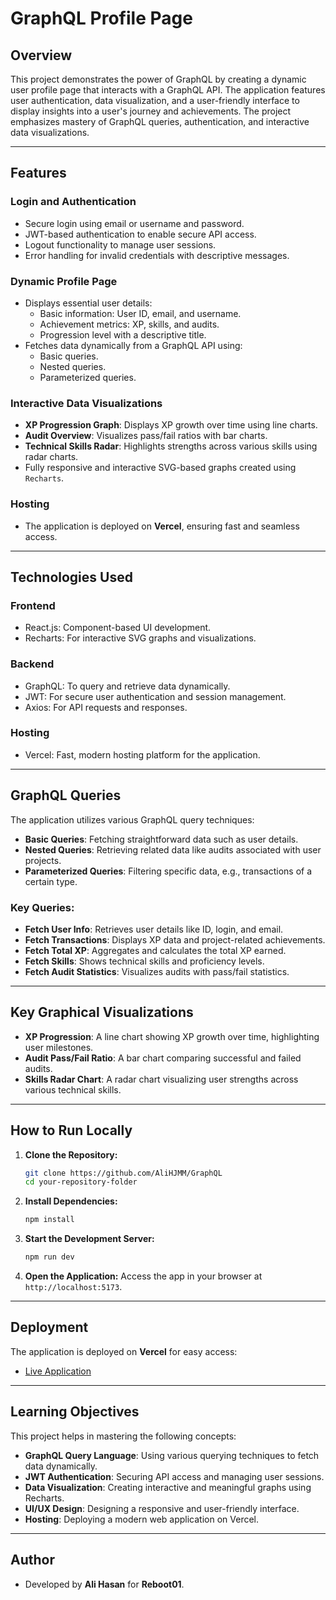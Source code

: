 # GraphQL Profile Page

## Overview

This project demonstrates the power of GraphQL by creating a dynamic user profile page that interacts with a GraphQL API. The application features user authentication, data visualization, and a user-friendly interface to display insights into a user's journey and achievements. The project emphasizes mastery of GraphQL queries, authentication, and interactive data visualizations.

---

## Features

### **Login and Authentication**

- Secure login using email or username and password.
- JWT-based authentication to enable secure API access.
- Logout functionality to manage user sessions.
- Error handling for invalid credentials with descriptive messages.

### **Dynamic Profile Page**

- Displays essential user details:
  - Basic information: User ID, email, and username.
  - Achievement metrics: XP, skills, and audits.
  - Progression level with a descriptive title.
- Fetches data dynamically from a GraphQL API using:
  - Basic queries.
  - Nested queries.
  - Parameterized queries.

### **Interactive Data Visualizations**

- **XP Progression Graph**: Displays XP growth over time using line charts.
- **Audit Overview**: Visualizes pass/fail ratios with bar charts.
- **Technical Skills Radar**: Highlights strengths across various skills using radar charts.
- Fully responsive and interactive SVG-based graphs created using `Recharts`.

### **Hosting**

- The application is deployed on **Vercel**, ensuring fast and seamless access.

---

## Technologies Used

### **Frontend**

- React.js: Component-based UI development.
- Recharts: For interactive SVG graphs and visualizations.

### **Backend**

- GraphQL: To query and retrieve data dynamically.
- JWT: For secure user authentication and session management.
- Axios: For API requests and responses.

### **Hosting**

- Vercel: Fast, modern hosting platform for the application.

---

## GraphQL Queries

The application utilizes various GraphQL query techniques:

- **Basic Queries**: Fetching straightforward data such as user details.
- **Nested Queries**: Retrieving related data like audits associated with user projects.
- **Parameterized Queries**: Filtering specific data, e.g., transactions of a certain type.

### Key Queries:

- **Fetch User Info**: Retrieves user details like ID, login, and email.
- **Fetch Transactions**: Displays XP data and project-related achievements.
- **Fetch Total XP**: Aggregates and calculates the total XP earned.
- **Fetch Skills**: Shows technical skills and proficiency levels.
- **Fetch Audit Statistics**: Visualizes audits with pass/fail statistics.

---

## Key Graphical Visualizations

- **XP Progression**: A line chart showing XP growth over time, highlighting user milestones.
- **Audit Pass/Fail Ratio**: A bar chart comparing successful and failed audits.
- **Skills Radar Chart**: A radar chart visualizing user strengths across various technical skills.

---

## How to Run Locally

1. **Clone the Repository:**

   ```bash
   git clone https://github.com/AliHJMM/GraphQL
   cd your-repository-folder
   ```

2. **Install Dependencies:**

   ```bash
   npm install
   ```

3. **Start the Development Server:**

   ```bash
   npm run dev
   ```

4. **Open the Application:**
   Access the app in your browser at `http://localhost:5173`.

---

## Deployment

The application is deployed on **Vercel** for easy access:

- [Live Application](https://your-vercel-deployment-url)

---

## Learning Objectives

This project helps in mastering the following concepts:

- **GraphQL Query Language**: Using various querying techniques to fetch data dynamically.
- **JWT Authentication**: Securing API access and managing user sessions.
- **Data Visualization**: Creating interactive and meaningful graphs using Recharts.
- **UI/UX Design**: Designing a responsive and user-friendly interface.
- **Hosting**: Deploying a modern web application on Vercel.

---

## Author

- Developed by **Ali Hasan** for **Reboot01**.
